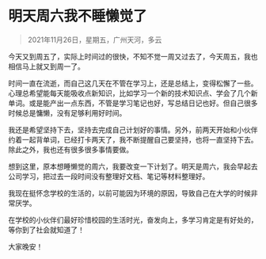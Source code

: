 # 明天周六我不睡懒觉了

> 2021年11月26日，星期五，广州天河，多云

今天又到周五了，实际上时间过的很快，不知不觉一周又过去了，今天周五，我也相信马上就又到周一了。

时间一直在流逝，而自己这几天在不管在学习上，还是总结上，变得松懈了一些。心理总希望能每天能吸收点新知识，比如学习一个新的技术知识点、学会了几个新单词。或是能产出一点东西，不管是学习笔记也好，写总结日记也好。但自己很多时候总是慵懒，没有足够利用好时间。

我还是希望坚持下去，坚持去完成自己计划好的事情。另外，前两天开始和小伙伴约着一起背单词，已经打卡两天了，我不断提醒自己要坚持，也将一直坚持下去。除此之外，我也还有很多很多事情要做。

想到这里，原本想睡懒觉的周六，我要改变一下计划了。明天是周六，我会早起去公司学习，把过去一段时间没有整理好文档、笔记等材料整理好。

我现在挺怀念学校的生活的，以前可能因为环境的原因，导致自己在大学的时候非常厌学。

在学校的小伙伴们最好珍惜校园的生活时光，奋发向上，多学习肯定是有好处的，等你到了社会就知道了！

大家晚安！

